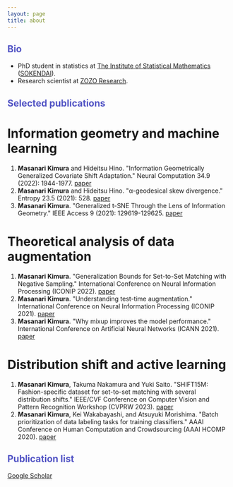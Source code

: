 ```yaml
---
layout: page
title: about
---
```


## <span style="color: #5153C4">Bio</span>

- PhD student in statistics at [The Institute of Statistical Mathematics](https://www.ism.ac.jp/index_e.html) ([SOKENDAI](https://www.soken.ac.jp/en/prog/stat/)).
- Research scientist at [ZOZO Research](https://research.zozo.com/).

## <span style="color: #5153C4">Selected publications</span>

# Information geometry and machine learning

1. **Masanari Kimura** and Hideitsu Hino. "Information Geometrically Generalized Covariate Shift Adaptation." Neural Computation 34.9 (2022): 1944-1977. [paper](https://direct.mit.edu/neco/article-abstract/34/9/1944/112381/Information-Geometrically-Generalized-Covariate?redirectedFrom=fulltext)
2. **Masanari Kimura** and Hideitsu Hino. "α-geodesical skew divergence." Entropy 23.5 (2021): 528. [paper](https://www.mdpi.com/1099-4300/23/5/528)
3. **Masanari Kimura**. "Generalized t-SNE Through the Lens of Information Geometry." IEEE Access 9 (2021): 129619-129625. [paper](https://ieeexplore.ieee.org/abstract/document/9540693/)

# Theoretical analysis of data augmentation
1. **Masanari Kimura**. "Generalization Bounds for Set-to-Set Matching with Negative Sampling." International Conference on Neural Information Processing (ICONIP 2022). [paper](https://link.springer.com/chapter/10.1007/978-981-99-1639-9_39)
2. **Masanari Kimura**. "Understanding test-time augmentation." International Conference on Neural Information Processing (ICONIP 2021). [paper](https://link.springer.com/chapter/10.1007/978-3-030-92185-9_46)
3. **Masanari Kimura**. "Why mixup improves the model performance." International Conference on Artificial Neural Networks (ICANN 2021). [paper](https://link.springer.com/chapter/10.1007/978-3-030-86340-1_22)

# Distribution shift and active learning
1. **Masanari Kimura**, Takuma Nakamura and Yuki Saito. "SHIFT15M: Fashion-specific dataset for set-to-set matching with several distribution shifts." IEEE/CVF Conference on Computer Vision and Pattern Recognition Workshop (CVPRW 2023). [paper](https://openaccess.thecvf.com/content/CVPR2023W/CVFAD/papers/Kimura_SHIFT15M_Fashion-Specific_Dataset_for_Set-to-Set_Matching_With_Several_Distribution_Shifts_CVPRW_2023_paper.pdf)
2. **Masanari Kimura**, Kei Wakabayashi, and Atsuyuki Morishima. "Batch prioritization of data labeling tasks for training classifiers." AAAI Conference on Human Computation and Crowdsourcing (AAAI HCOMP 2020). [paper](https://ojs.aaai.org/index.php/HCOMP/article/view/7476)

## <span style="color: #5153C4">Publication list</span>

[Google Scholar](https://scholar.google.co.jp/citations?view_op=list_works&hl=en&hl=en&user=bPRGC8gAAAAJ)

<!-- Google tag (gtag.js) -->
<script async src="https://www.googletagmanager.com/gtag/js?id=G-0XCJJ5R42B"></script>
<script>
  window.dataLayer = window.dataLayer || [];
  function gtag(){dataLayer.push(arguments);}
  gtag('js', new Date());

  gtag('config', 'G-0XCJJ5R42B');
</script>
